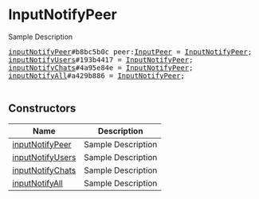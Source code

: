 # InputNotifyPeer

Sample Description

<pre>
<a href="../constructor/inputNotifyPeer.md">inputNotifyPeer</a>#b8bc5b0c peer:<a href="../type/InputPeer.md">InputPeer</a> = <a href="../type/InputNotifyPeer.md">InputNotifyPeer</a>;
<a href="../constructor/inputNotifyUsers.md">inputNotifyUsers</a>#193b4417 = <a href="../type/InputNotifyPeer.md">InputNotifyPeer</a>;
<a href="../constructor/inputNotifyChats.md">inputNotifyChats</a>#4a95e84e = <a href="../type/InputNotifyPeer.md">InputNotifyPeer</a>;
<a href="../constructor/inputNotifyAll.md">inputNotifyAll</a>#a429b886 = <a href="../type/InputNotifyPeer.md">InputNotifyPeer</a>;

</pre>

## Constructors

| Name | Description |
|------|-------------|
| [inputNotifyPeer](../constructor/inputNotifyPeer.md) | Sample Description |
| [inputNotifyUsers](../constructor/inputNotifyUsers.md) | Sample Description |
| [inputNotifyChats](../constructor/inputNotifyChats.md) | Sample Description |
| [inputNotifyAll](../constructor/inputNotifyAll.md) | Sample Description |

